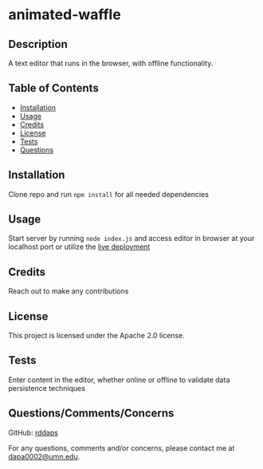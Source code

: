 # 
  # animated-waffle
  ## Description

A text editor that runs in the browser, with offline functionality.

## Table of Contents

- [Installation](#installation)
- [Usage](#usage)
- [Credits](#credits)
- [License](#license)
- [Tests](#tests)
- [Questions](#questions)

## Installation

Clone repo and run `npm install` for all needed dependencies

## Usage

Start server by running `node index.js` and access editor in browser at your localhost port or utilize the [live deployment](https://hidden-journey-91433-fe59d630e34e.herokuapp.com/)

## Credits

Reach out to make any contributions

## License

This project is licensed under the Apache 2.0 license.

## Tests

Enter content in the editor, whether online or offline to validate data persistence techniques

## Questions/Comments/Concerns

GitHub: [rddaps](https://github.com/rddaps)

For any questions, comments and/or concerns, please contact me at dapa0002@umn.edu.

